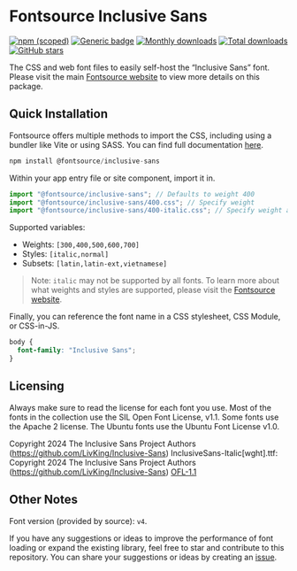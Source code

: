 # Fontsource Inclusive Sans

[![npm (scoped)](https://img.shields.io/npm/v/@fontsource/inclusive-sans?color=brightgreen)](https://www.npmjs.com/package/@fontsource/inclusive-sans) [![Generic badge](https://img.shields.io/badge/fontsource-passing-brightgreen)](https://github.com/fontsource/fontsource) [![Monthly downloads](https://badgen.net/npm/dm/@fontsource/inclusive-sans)](https://github.com/fontsource/fontsource) [![Total downloads](https://badgen.net/npm/dt/@fontsource/inclusive-sans)](https://github.com/fontsource/fontsource) [![GitHub stars](https://img.shields.io/github/stars/fontsource/fontsource.svg?style=social&label=Star)](https://github.com/fontsource/fontsource/stargazers)

The CSS and web font files to easily self-host the “Inclusive Sans” font. Please visit the main [Fontsource website](https://fontsource.org/fonts/inclusive-sans) to view more details on this package.

## Quick Installation

Fontsource offers multiple methods to import the CSS, including using a bundler like Vite or using SASS. You can find full documentation [here](https://fontsource.org/docs/getting-started/introduction).

```javascript
npm install @fontsource/inclusive-sans
```

Within your app entry file or site component, import it in.

```javascript
import "@fontsource/inclusive-sans"; // Defaults to weight 400
import "@fontsource/inclusive-sans/400.css"; // Specify weight
import "@fontsource/inclusive-sans/400-italic.css"; // Specify weight and style
```

Supported variables:
- Weights: `[300,400,500,600,700]`
- Styles: `[italic,normal]`
- Subsets: `[latin,latin-ext,vietnamese]`

> Note: `italic` may not be supported by all fonts. To learn more about what weights and styles are supported, please visit the [Fontsource website](https://fontsource.org/fonts/inclusive-sans).

Finally, you can reference the font name in a CSS stylesheet, CSS Module, or CSS-in-JS.

```css
body {
  font-family: "Inclusive Sans";
}
```

## Licensing
Always make sure to read the license for each font you use. Most of the fonts in the collection use the SIL Open Font License, v1.1. Some fonts use the Apache 2 license. The Ubuntu fonts use the Ubuntu Font License v1.0.

Copyright 2024 The Inclusive Sans Project Authors (https://github.com/LivKing/Inclusive-Sans) InclusiveSans-Italic[wght].ttf: Copyright 2024 The Inclusive Sans Project Authors (https://github.com/LivKing/Inclusive-Sans)
[OFL-1.1](https://openfontlicense.org)

## Other Notes
Font version (provided by source): `v4`.

If you have any suggestions or ideas to improve the performance of font loading or expand the existing library, feel free to star and contribute to this repository. You can share your suggestions or ideas by creating an [issue](https://github.com/fontsource/fontsource/issues).
